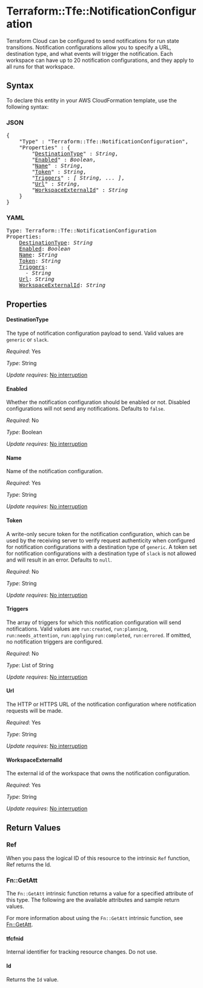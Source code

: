 # Terraform::Tfe::NotificationConfiguration

Terraform Cloud can be configured to send notifications for run state transitions. 
Notification configurations allow you to specify a URL, destination type, and what events will trigger the notification. 
Each workspace can have up to 20 notification configurations, and they apply to all runs for that workspace.

## Syntax

To declare this entity in your AWS CloudFormation template, use the following syntax:

### JSON

<pre>
{
    "Type" : "Terraform::Tfe::NotificationConfiguration",
    "Properties" : {
        "<a href="#destinationtype" title="DestinationType">DestinationType</a>" : <i>String</i>,
        "<a href="#enabled" title="Enabled">Enabled</a>" : <i>Boolean</i>,
        "<a href="#name" title="Name">Name</a>" : <i>String</i>,
        "<a href="#token" title="Token">Token</a>" : <i>String</i>,
        "<a href="#triggers" title="Triggers">Triggers</a>" : <i>[ String, ... ]</i>,
        "<a href="#url" title="Url">Url</a>" : <i>String</i>,
        "<a href="#workspaceexternalid" title="WorkspaceExternalId">WorkspaceExternalId</a>" : <i>String</i>
    }
}
</pre>

### YAML

<pre>
Type: Terraform::Tfe::NotificationConfiguration
Properties:
    <a href="#destinationtype" title="DestinationType">DestinationType</a>: <i>String</i>
    <a href="#enabled" title="Enabled">Enabled</a>: <i>Boolean</i>
    <a href="#name" title="Name">Name</a>: <i>String</i>
    <a href="#token" title="Token">Token</a>: <i>String</i>
    <a href="#triggers" title="Triggers">Triggers</a>: <i>
      - String</i>
    <a href="#url" title="Url">Url</a>: <i>String</i>
    <a href="#workspaceexternalid" title="WorkspaceExternalId">WorkspaceExternalId</a>: <i>String</i>
</pre>

## Properties

#### DestinationType

The type of notification configuration payload to send.
Valid values are `generic` or `slack`.

_Required_: Yes

_Type_: String

_Update requires_: [No interruption](https://docs.aws.amazon.com/AWSCloudFormation/latest/UserGuide/using-cfn-updating-stacks-update-behaviors.html#update-no-interrupt)

#### Enabled

Whether the notification configuration should be enabled or not.
Disabled configurations will not send any notifications. Defaults to `false`.

_Required_: No

_Type_: Boolean

_Update requires_: [No interruption](https://docs.aws.amazon.com/AWSCloudFormation/latest/UserGuide/using-cfn-updating-stacks-update-behaviors.html#update-no-interrupt)

#### Name

Name of the notification configuration.

_Required_: Yes

_Type_: String

_Update requires_: [No interruption](https://docs.aws.amazon.com/AWSCloudFormation/latest/UserGuide/using-cfn-updating-stacks-update-behaviors.html#update-no-interrupt)

#### Token

A write-only secure token for the notification configuration, which can
be used by the receiving server to verify request authenticity when configured for notification
configurations with a destination type of `generic`. A token set for notification configurations
with a destination type of `slack` is not allowed and will result in an error. Defaults to `null`.

_Required_: No

_Type_: String

_Update requires_: [No interruption](https://docs.aws.amazon.com/AWSCloudFormation/latest/UserGuide/using-cfn-updating-stacks-update-behaviors.html#update-no-interrupt)

#### Triggers

The array of triggers for which this notification configuration will
send notifications. Valid values are `run:created`, `run:planning`, `run:needs_attention`, `run:applying`
`run:completed`, `run:errored`. If omitted, no notification triggers are configured.

_Required_: No

_Type_: List of String

_Update requires_: [No interruption](https://docs.aws.amazon.com/AWSCloudFormation/latest/UserGuide/using-cfn-updating-stacks-update-behaviors.html#update-no-interrupt)

#### Url

The HTTP or HTTPS URL of the notification configuration where notification
requests will be made.

_Required_: Yes

_Type_: String

_Update requires_: [No interruption](https://docs.aws.amazon.com/AWSCloudFormation/latest/UserGuide/using-cfn-updating-stacks-update-behaviors.html#update-no-interrupt)

#### WorkspaceExternalId

The external id of the workspace that owns the notification configuration.

_Required_: Yes

_Type_: String

_Update requires_: [No interruption](https://docs.aws.amazon.com/AWSCloudFormation/latest/UserGuide/using-cfn-updating-stacks-update-behaviors.html#update-no-interrupt)

## Return Values

### Ref

When you pass the logical ID of this resource to the intrinsic `Ref` function, Ref returns the Id.

### Fn::GetAtt

The `Fn::GetAtt` intrinsic function returns a value for a specified attribute of this type. The following are the available attributes and sample return values.

For more information about using the `Fn::GetAtt` intrinsic function, see [Fn::GetAtt](https://docs.aws.amazon.com/AWSCloudFormation/latest/UserGuide/intrinsic-function-reference-getatt.html).

#### tfcfnid

Internal identifier for tracking resource changes. Do not use.

#### Id

Returns the <code>Id</code> value.

